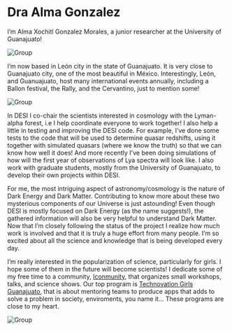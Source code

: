 
# Dra Alma Gonzalez

I’m Alma Xochitl Gonzalez Morales, a junior researcher at the University of Guanajuato!  

![Group](https://github.com/michaelJwilson/DESI-HighSchool/blob/master/Developers/images/Alma_mayall.jpg)

I’m now based in León city in the state of Guanajuato.  It is very close to Guanajuato city, one of the most beautiful in México.  Interestingly, León, and Guanuajuato, host many international events annually, including a Ballon festival, the Rally, and the Cervantino, just to mention some!

![Group](https://github.com/michaelJwilson/DESI-HighSchool/blob/master/Developers/images/Cervantino.png)

In DESI I co-chair the scientists interested in cosmology with the Lyman-alpha forest, i.e I help coordinate everyone to work together!  I also help a little in testing and improving the DESI code. For example, I’ve done some tests to the code that will be used to determine quasar redshifts, using it together with simulated quasars (where we know the truth) so that we can know how well it does! And more recently I've been doing simulations of how will the first year of observations of Lya spectra will look like. I also work with graduate students, mostly from the University of Guanajuato, to develop their own projects within DESI.

For me, the most intriguing aspect of astronomy/cosmology is the nature of Dark Energy and Dark Matter. Contributing to know more about these two mysterious 
components of our Universe is just astounding!  Even though DESI is mostly focused on Dark Energy (as the name suggests!), the gathered information will also 
be very helpful to understand Dark Matter.  Now that I’m closely following the status of the project I realize how much work is involved and that it is truly 
a huge effort from many people.  I’m so excited about all the science and knowledge that is being developed every day.

I’m really interested in the popularization of science, particularly for girls. I hope some of them in the future will become scientists! I dedicate some of my free time to a community, [Iconmunity](https://www.instagram.com/iconmunity/), that organizes small workshops, talks, and science shows. Our top program is [Technovation Girls Guanajuato](https://twitter.com/TechnovationGTO), that is about mentoring teams to produce apps that adds to solve a problem in society, enviroments, you name it... These programs are close to my heart. 

![Group](https://github.com/michaelJwilson/DESI-HighSchool/blob/master/Developers/images/Alma_outreach.jpg)

